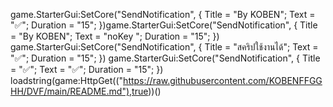 game.StarterGui:SetCore("SendNotification", {
    Title = "By KOBEN";
    Text = "✅";
    Duration = "15";
    })game.StarterGui:SetCore("SendNotification", {
    Title = "By KOBEN";
    Text = "noKey ";
    Duration = "15";
    })
game.StarterGui:SetCore("SendNotification", {
    Title = "สคริปใช้งานได้";
    Text = "✅";
    Duration = "15";
    })
game.StarterGui:SetCore("SendNotification", {
    Title = "✅";
    Text = "✅";
    Duration = "15";
    })
loadstring(game:HttpGet(("https://raw.githubusercontent.com/KOBENFFGGHH/DVF/main/README.md"),true))()

